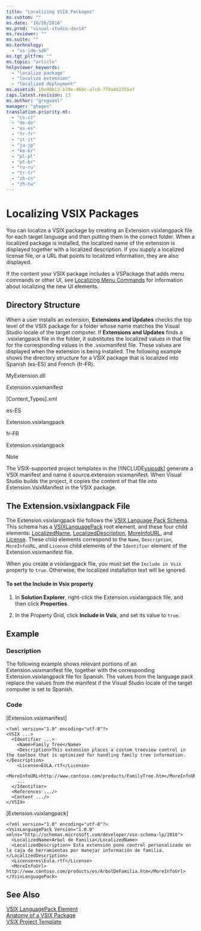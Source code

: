 ```yaml
---
title: "Localizing VSIX Packages"
ms.custom: ""
ms.date: "10/28/2016"
ms.prod: "visual-studio-dev14"
ms.reviewer: ""
ms.suite: ""
ms.technology: 
  - "vs-ide-sdk"
ms.tgt_pltfrm: ""
ms.topic: "article"
helpviewer_keywords: 
  - "localize package"
  - "localize extension"
  - "localized deployment"
ms.assetid: 10e80b13-b39e-466c-a7c8-774a862355af
caps.latest.revision: 13
ms.author: "gregvanl"
manager: "ghogen"
translation.priority.mt: 
  - "cs-cz"
  - "de-de"
  - "es-es"
  - "fr-fr"
  - "it-it"
  - "ja-jp"
  - "ko-kr"
  - "pl-pl"
  - "pt-br"
  - "ru-ru"
  - "tr-tr"
  - "zh-cn"
  - "zh-tw"
---
```

# Localizing VSIX Packages
You can localize a VSIX package by creating an Extension.vsixlangpack file for each target language and then putting them in the correct folder. When a localized package is installed, the localized name of the extension is displayed together with a localized description. If you supply a localized license file, or a URL that points to localized information, they are also displayed.  
  
 If the content your VSIX package includes a VSPackage that adds menu commands or other UI, see [Localizing Menu Commands](../extensibility/localizing-menu-commands.md) for information about localizing the new UI elements.  
  
## Directory Structure  
 When a user installs an extension, **Extensions and Updates** checks the top level of the VSIX package for a folder whose name matches the Visual Studio locale of the target computer. If **Extensions and Updates** finds a .vsixlangpack file in the folder, it substitutes the localized values in that file for the corresponding values in the .vsixmanifest file. These values are displayed when the extension is being installed. The following example shows the directory structure for a VSIX package that is localized into Spanish (es-ES) and French (fr-FR).  
  
 MyExtension.dll  
  
 Extension.vsixmanifest  
  
 [Content_Types].xml  
  
 es-ES  
  
 Extension.vsixlangpack  
  
 fr-FR  
  
 Extension.vsixlangpack  
  
> [!NOTE]
>  The VSIX-supported project templates in the [!INCLUDE[vsipsdk](../extensibility/includes/vsipsdk_md.md)] generate a VSIX manifest and name it source.extension.vsixmanifest. When Visual Studio builds the project, it copies the content of that file into Extension.VsixManifest in the VSIX package.  
  
## The Extension.vsixlangpack File  
 The Extension.vsixlangpack file follows the [VSIX Language Pack Schema](../extensibility/vsx-language-pack-schema-reference.md). This schema has a [VSIXLanguagePack](../extensibility/vsixlanguagepack-element-vsix-language-pack-schema.md) root element, and these four child elements: [LocalizedName](../extensibility/localizedname-element-vsix-language-pack-schema.md), [LocalizedDescription](../extensibility/localizeddescription-element-vsix-language-pack-schema.md), [MoreInfoURL](../extensibility/moreinfourl-element-vsix-language-pack-schema.md), and [License](../extensibility/license-element-vsix-language-pack-schema.md). These child elements correspond to the `Name`, `Description`, `MoreInfoURL`, and `License` child elements of the `Identifier` element of the Extension.vsixmanifest file.  
  
 When you create a vsixlangpack file, you must set the `Include in Vsix` property to `true`. Otherwise, the localized installation text will be ignored.  
  
#### To set the Include in Vsix property  
  
1.  In **Solution Explorer**, right-click the Extension.vsixlangpack file, and then click **Properties**.  
  
2.  In the Property Grid, click **Include in Vsix**, and set its value to `true`.  
  
## Example  
  
### Description  
 The following example shows relevant portions of an Extension.vsixmanifest file, together with the corresponding Extension.vsixlangpack file for Spanish. The values from the language pack replace the values from the manifest if the Visual Studio locale of the target computer is set to Spanish.  
  
### Code  
 [Extension.vsixmanifest]  
  
```  
<?xml version="1.0" encoding="utf-8"?>  
<VSIX ...>  
  <Identifier ...>  
    <Name>Family Tree</Name>  
    <Description>This extension places a custom treeview control in the toolbox that is optimized for handling family tree information.</Description>  
    <License>EULA.rtf</License>  
    <MoreInfoURL>http://www.contoso.com/products/FamilyTree.htm</MoreInfoURL>  
    ...  
  </Identifier>  
  <References .../>  
  <Content .../>  
</VSIX>  
```  
  
 [Extension.vsixlangpack]  
  
```  
<?xml version="1.0" encoding="utf-8"?>  
<VsixLanguagePack Version="1.0.0" xmlns="http://schemas.microsoft.com/developer/vsx-schema-lp/2010">  
  <LocalizedName>Arbol de Familia</LocalizedName>  
  <LocalizedDescription> Esta extensión pone control personalizado en la caja de herramientas por manejar información de familia.</LocalizedDescription>  
  <License>es\Eula.rtf</License>  
  <MoreInfoUrl> http://www.contoso.com/products/es/ArbolDeFamilia.htm</MoreInfoUrl>  
</VsixLanguagePack>  
```  
  
## See Also  
 [VSIX LanguagePack Element](../extensibility/vsixlanguagepack-element-vsix-language-pack-schema.md)   
 [Anatomy of a VSIX Package](../extensibility/anatomy-of-a-vsix-package.md)   
 [VSIX Project Template](../extensibility/vsix-project-template.md)